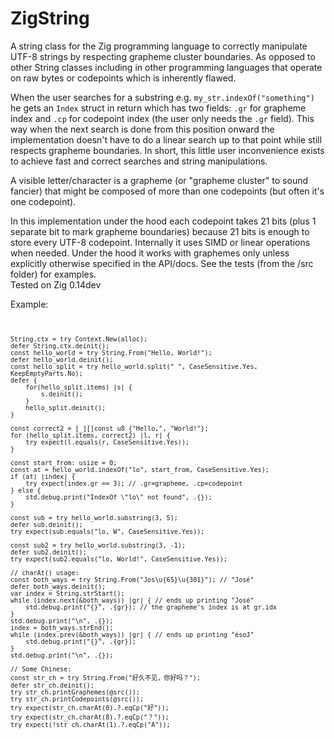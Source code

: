 # ZigString
A string class for the Zig programming language to correctly manipulate UTF-8 strings
by respecting grapheme cluster boundaries. As opposed to other String classes including
in other programming languages that operate on raw bytes or codepoints which is inherently flawed.
<p/>
When the user searches for a substring e.g. <code>my_str.indexOf("something")</code> he gets an <code>Index</code> struct in
 return which has two fields: <code>.gr</code> for grapheme index and
<code>.cp</code> for codepoint index (the user only needs the <code>.gr</code> field). This way when the next search
 is done from this position onward the implementation doesn't have to do a linear search up to
  that point while still respects grapheme boundaries. In short, this little user inconvenience 
  exists to achieve fast and correct searches and string manipulations.
<p/>
A visible letter/character is a grapheme (or "grapheme cluster" to sound fancier) that might
 be composed of more than one codepoints (but often it's one codepoint).
 <p/>
In this implementation under the hood each codepoint takes 21 bits (plus 1 separate bit to
 mark grapheme boundaries) because 21 bits is enough to store every UTF-8 codepoint.
Internally it uses SIMD or linear operations when needed. Under the hood it works with
 graphemes only unless explicitly otherwise specified in the API/docs. See the tests
 (from the /src folder) for examples.<br/>
Tested on Zig 0.14dev
<p/>
Example:<br/>
 
 <code>
  
    String.ctx = try Context.New(alloc);
    defer String.ctx.deinit();
    const hello_world = try String.From("Hello, World!");
    defer hello_world.deinit();
    const hello_split = try hello_world.split(" ", CaseSensitive.Yes, KeepEmptyParts.No);
    defer {
        for(hello_split.items) |s| {
            s.deinit();
        }
        hello_split.deinit();
    }

    const correct2 = [_][]const u8 {"Hello,", "World!"};
    for (hello_split.items, correct2) |l, r| {
        try expect(l.equals(r, CaseSensitive.Yes));
    }

    const start_from: usize = 0;
    const at = hello_world.indexOf("lo", start_from, CaseSensitive.Yes);
    if (at) |index| {
        try expect(index.gr == 3); // .gr=grapheme, .cp=codepoint
    } else {
        std.debug.print("IndexOf \"lo\" not found", .{});
    }

    const sub = try hello_world.substring(3, 5);
    defer sub.deinit();
    try expect(sub.equals("lo, W", CaseSensitive.Yes));

    const sub2 = try hello_world.substring(3, -1);
    defer sub2.deinit();
    try expect(sub2.equals("lo, World!", CaseSensitive.Yes));
    
    // charAt() usage:
    const both_ways = try String.From("Jos\u{65}\u{301}"); // "José"
    defer both_ways.deinit();
    var index = String.strStart();
    while (index.next(&both_ways)) |gr| { // ends up printing "José"
        std.debug.print("{}", .{gr}); // the grapheme's index is at gr.idx
    }
    std.debug.print("\n", .{});
    index = both_ways.strEnd();
    while (index.prev(&both_ways)) |gr| { // ends up printing "ésoJ"
        std.debug.print("{}", .{gr});
    }
    std.debug.print("\n", .{});

    // Some Chinese:
    const str_ch = try String.From("好久不见，你好吗？");
    defer str_ch.deinit();
    try str_ch.printGraphemes(@src());
    try str_ch.printCodepoints(@src());
    try expect(str_ch.charAt(0).?.eqCp("好"));
    try expect(str_ch.charAt(8).?.eqCp("？"));
    try expect(!str_ch.charAt(1).?.eqCp("A"));
    
   </code>
